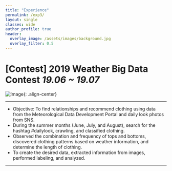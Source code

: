 ```yaml
---  
title: "Experience"
permalink: /exp3/
layout: single
classes: wide
author_profile: true
header:
  overlay_image: /assets/images/background.jpg
  overlay_filter: 0.5
---
```

  

# [Contest] 2019 Weather Big Data Contest *19.06 ~ 19.07*

![Image](https://haribojun.github.io/assets/images/exp_2.png){: .align-center}


---

- Objective: To find relationships and recommend clothing using data from the Meteorological Data Development Portal and daily look photos from SNS.
- During the summer months (June, July, and August), search for the hashtag #dailylook, crawling, and classified clothing.
- Observed the combination and frequency of tops and bottoms, discovered clothing patterns based on weather information, and determine the length of clothing.
- To create the desired data, extracted information from images, performed labeling, and analyzed.
---
  
